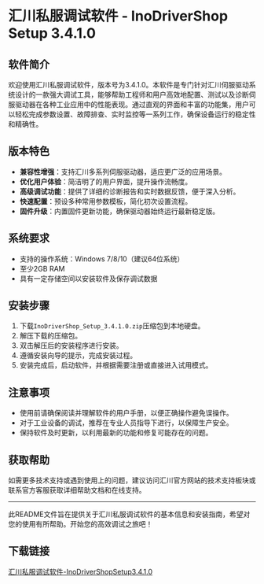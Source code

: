 # 汇川私服调试软件 - InoDriverShop Setup 3.4.1.0

## 软件简介
欢迎使用汇川私服调试软件，版本号为3.4.1.0。本软件是专门针对汇川伺服驱动系统设计的一款强大调试工具，能够帮助工程师和用户高效地配置、测试以及诊断伺服驱动器在各种工业应用中的性能表现。通过直观的界面和丰富的功能集，用户可以轻松完成参数设置、故障排查、实时监控等一系列工作，确保设备运行的稳定性和精确性。

## 版本特色
- **兼容性增强**：支持汇川多系列伺服驱动器，适应更广泛的应用场景。
- **优化用户体验**：简洁明了的用户界面，提升操作流畅度。
- **高级调试功能**：提供了详细的诊断报告和实时数据反馈，便于深入分析。
- **快速配置**：预设多种常用参数模板，简化初次设置流程。
- **固件升级**：内置固件更新功能，确保驱动器始终运行最新稳定版。

## 系统要求
- 支持的操作系统：Windows 7/8/10（建议64位系统）
- 至少2GB RAM
- 具有一定存储空间以安装软件及保存调试数据

## 安装步骤
1. 下载`InoDriverShop_Setup_3.4.1.0.zip`压缩包到本地硬盘。
2. 解压下载的压缩包。
3. 双击解压后的安装程序进行安装。
4. 遵循安装向导的提示，完成安装过程。
5. 安装完成后，启动软件，并根据需要注册或直接进入试用模式。

## 注意事项
- 使用前请确保阅读并理解软件的用户手册，以便正确操作避免误操作。
- 对于工业设备的调试，推荐在专业人员指导下进行，以保障生产安全。
- 保持软件及时更新，以利用最新的功能和修复可能存在的问题。

## 获取帮助
如需更多技术支持或遇到使用上的问题，建议访问汇川官方网站的技术支持板块或联系官方客服获取详细帮助文档和在线支持。

---

此README文件旨在提供关于汇川私服调试软件的基本信息和安装指南，希望对您的使用有所帮助。开始您的高效调试之旅吧！

## 下载链接

[汇川私服调试软件-InoDriverShopSetup3.4.1.0](https://pan.quark.cn/s/d0c80f7510be)